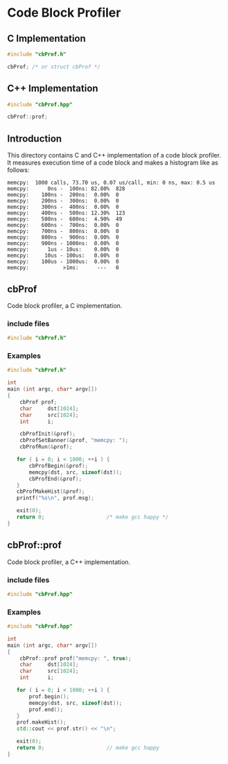 # Code Block Profiler

## C Implementation

```C
#include "cbProf.h"

cbProf; /* or struct cbProf */
```

## C++ Implementation

```C++
#include "cbProf.hpp"

cbProf::prof;
```

## Introduction

This directory contains C and C++ implementation of a code
block profiler. It measures execution time of a code block and
makes a histogram like as follows:

```
memcpy:  1000 calls, 73.70 us, 0.07 us/call, min: 0 ns, max: 0.5 us
memcpy:      0ns -  100ns: 82.80%  828
memcpy:    100ns -  200ns:  0.00%  0
memcpy:    200ns -  300ns:  0.00%  0
memcpy:    300ns -  400ns:  0.00%  0
memcpy:    400ns -  500ns: 12.30%  123
memcpy:    500ns -  600ns:  4.90%  49
memcpy:    600ns -  700ns:  0.00%  0
memcpy:    700ns -  800ns:  0.00%  0
memcpy:    800ns -  900ns:  0.00%  0
memcpy:    900ns - 1000ns:  0.00%  0
memcpy:      1us - 10us:    0.00%  0
memcpy:     10us - 100us:   0.00%  0
memcpy:    100us - 1000us:  0.00%  0
memcpy:           >1ms:      ---   0
```

## cbProf

Code block profiler, a C implementation.

### include files

```C
#include "cbProf.h"
```

### Examples

```C
#include "cbProf.h"

int
main (int argc, char* argv[])
{
    cbProf prof;
    char     dst[1024];
    char     src[1024];
    int      i;

    cbProfInit(&prof);
    cbProfSetBanner(&prof, "memcpy: ");
    cbProfRun(&prof);

   for ( i = 0; i < 1000; ++i ) {
       cbProfBegin(&prof);
       memcpy(dst, src, sizeof(dst));
       cbProfEnd(&prof);
   }
   cbProfMakeHist(&prof);
   printf("%s\n", prof.msg);

   exit(0);
   return 0;                    /* make gcc happy */
}
```

## cbProf::prof

Code block profiler, a C++ implementation.

### include files

```C++
#include "cbProf.hpp"
```

### Examples

```C++
#include "cbProf.hpp"

int
main (int argc, char* argv[])
{
    cbProf::prof prof("memcpy: ", true);
    char     dst[1024];
    char     src[1024];
    int      i;

   for ( i = 0; i < 1000; ++i ) {
       prof.begin();
       memcpy(dst, src, sizeof(dst));
       prof.end();
   }
   prof.makeHist();
   std::cout << prof.str() << "\n";

   exit(0);
   return 0;                    // make gcc happy
}
```

